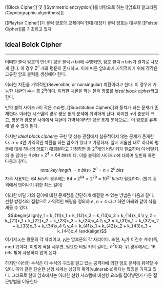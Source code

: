 
[[Block Cipher]] 및 [[Symmetric encryption]]를 바탕으로 하는 [[암호화 알고리즘(Cypotographic algorithms)]]

[[Playfair Cipher]]가 블럭 암호의 모체이며 현대 대칭키 블럭 암호는 대부분 [[Feistel Cipher]]를 기초하고 있다

## **Ideal Bolck Cipher**
---
어떠한 블럭 암호의 연산이 평문 블럭 $n$ bit에 수행되면, 암호 블럭 $n$ bits가 결과로 나오게 된다. 
이 경우 $2^n$ 개의 평문이 존재하고, 이에 따른 암호화가 가역적이기 위해 각각은 고유한 암호 블럭을 생성해야 한다. 

이러한 치환을 가역적인(Reversible, or nonsingular) 치환이라고 한다. 이 경우에 가능한 치환의 수는 총 $2^n!$이다. 이러한 치환을 하는 블럭 암호를 *ideal block cipher*라고 한다. 

만약 블럭 사이즈 $n$이 작은 수라면, [[Substitution Ciphers]]와 동치가 되는 문제가 존재한다. 이러한 시스템의 경우 평문 통계 분석에 취약하게 된다. 하지만 $n$이 충분히 크고, 평문과 암호문 사이에서 치환이 가역적이라면 평문 통계 분석으로는 이 암호를 유추해 낼 수 없게 된다.

하지만 *ideal block cipher*는 구현 및 성능 관점에서 실용적이지 않는 문제가 존재한다. $n=4$인 가역적인 치환을 하는 암호가 있다고 가정하자. 앞서 서술한 대로 하나의 평문에 대해 하나의 암호가 매핑된다고 가정하면 총 $2^4$개의 비밀 키가 필요하며 이 비밀키의 총 길이는 $4 \; bits \times 2^4 = 64\; bits$이다. 이를 블럭의 사이즈 $n$에 대하여 일반화 하면 다음과 같다.
$$total \; key \; length\; = n\; bits \times \; 2^n = n\times 2^n \; bits $$
자주 사용되는 $64 \; bits$의 경우에는 $64 \times 2^{64} = 2^70 \approx 10^{21} \; bits$가 필요하다. (통계 공격에서 벗어나기 위한 최소 길이)

이러한 비밀 키의 길이에 대한 문제점을 간단하게 해결할 수 있는 방법은 다음과 같다. 선형 방정식의 집합으로 가역적인 매핑을 정의하고, $n=4$ 라고 하면 아래와 같이 식을 세울 수 있다. 
$$\begin{align}y_1 = k_{11}x_1 + k_{12}x_2 + k_{13}x_3 + k_{14}x_4 \\
			  y_2 = k_{21}x_1 + k_{22}x_2 + k_{23}x_3 + k_{24}x_4 \\
			  y_3 = k_{31}x_1 + k_{32}x_2 + k_{33}x_3 + k_{34}x_4 \\
			  y_4 = k_{41}x_1 + k_{42}x_2 + k_{43}x_3 + k_{44}x_4 \end{align}$$
여기서 $x_i$는 평문의 각 자리이고, $y_i$는 암호문의 각 자리이다. 또한, $k_{ij}$가 이진수 계수(즉, mod 2)이다. 
이렇게 식을 세우면, 필요한 비밀 키의 길이는 $n^2$이다. 위 경우에서는 $16 \; bits$ 밖에 사용하지 않게 된다. 

하지만 이러한 수식은 이 수식의 구조를 알고 있는 공격자에 의한 암호 분석에 취약할 수 있다. 이와 같은 단순한 선형 체계는 상당히 취약(vulnerable)하다는 특징을 가지고 있다. 그러므로 현대 암호에서는 이러한 선형 시스템에 비선형 요소를 집어넣던가 다른 접근방법을 이용한다